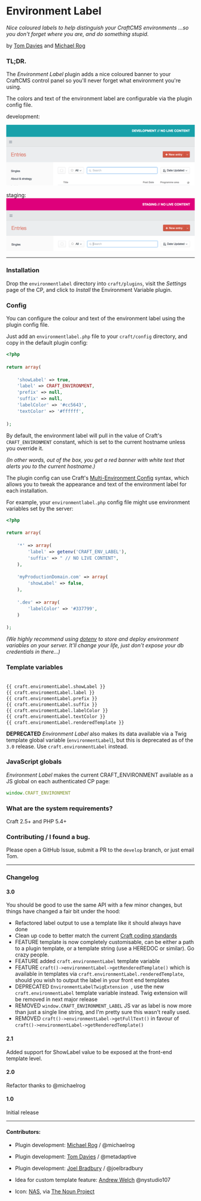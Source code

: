 # Environment Label

_Nice coloured labels to help distinguish your CraftCMS environments ...so you don't forget where you are, and do something stupid._

by [Tom Davies](http://madebykind.com/) and [Michael Rog](https://topshelfcraft.com)



### TL;DR.

The _Environment Label_ plugin adds a nice coloured banner to your CraftCMS control panel so you'll never forget what environment you're using.

The colors and text of the environment label are configurable via the plugin config file.


development:

![Screenshot](environmentlabel/resources/docs/development.png)

staging:
![Screenshot](environmentlabel/resources/docs/staging.png)

* * *


### Installation

Drop the `environmentlabel` directory into `craft/plugins`, visit the _Settings_ page of the CP, and click to _Install_ the Environment Variable plugin.

### Config

You can configure the colour and text of the environment label using the plugin config file.

Just add an `environmentlabel.php` file to your `craft/config` directory, and copy in the default plugin config:


```php
<?php

return array(

	'showLabel' => true,
	'label' => CRAFT_ENVIRONMENT,
	'prefix' => null,
	'suffix' => null,
	'labelColor' => '#cc5643',
	'textColor' => '#ffffff',

);
```

By default, the environment label will pull in the value of Craft's `CRAFT_ENVIRONMENT` constant, which is set to the current hostname unless you override it.

_(In other words, out of the box, you get a red banner with white text that alerts you to the current hostname.)_

The plugin config can use Craft's [Multi-Environment Config](https://craftcms.com/docs/multi-environment-configs) syntax, which allows you to tweak the appearance and text of the environment label for each installation.

For example, your `environmentlabel.php` config file might use environment variables set by the server:

```php
<?php

return array(

	'*' => array(
		'label' => getenv('CRAFT_ENV_LABEL'),
		'suffix' => " // NO LIVE CONTENT",
	),

	'myProductionDomain.com' => array(
		'showLabel' => false,
	),

	'.dev' => array(
		'labelColor' => '#337799',
	)

);
```

_(We highly recommend using [dotenv](https://github.com/vlucas/phpdotenv) to store and deploy environment variables on your server. It'll change your life, just don't expose your db credentials in there...)_

### Template variables



```twig

{{ craft.enviromentLabel.showLabel }}
{{ craft.enviromentLabel.label }}
{{ craft.enviromentLabel.prefix }}
{{ craft.enviromentLabel.suffix }}
{{ craft.enviromentLabel.labelColor }}
{{ craft.enviromentLabel.textColor }}
{{ craft.enviromentLabel.renderedTemplate }}

```


**DEPRECATED** _Environment Label_ also makes its data available via a Twig template global variable (`environmentLabel`), but this is deprecated as of the `3.0` release. Use `craft.environmentLabel` instead.

### JavaScript globals

_Environment Label_ makes the current CRAFT_ENVIRONMENT available as a JS global on each authenticated CP page:

```js
window.CRAFT_ENVIRONMENT
```

### What are the system requirements?

Craft 2.5+ and PHP 5.4+


### Contributing / I found a bug.

Please open a GitHub Issue, submit a PR to the `develop` branch, or just email Tom.


* * *

### Changelog

#### 3.0

You should be good to use the same API with a few minor changes, but things have changed a fair bit under the hood:

- Refactored label output to use a template like it should always have done
- Clean up code to better match the current [Craft coding standards](https://github.com/pixelandtonic/CodingStandards/blob/master/standards/PHP.md)
- FEATURE template is now completely customisable, can be either a path to a plugin template, or a template string (use a HEREDOC or similar). Go crazy people.
- FEATURE added `craft.environmentLabel` template variable
- FEATURE `craft()->environmentLabel->getRenderedTemplate()` which is available in templates via `craft.environmentLabel.renderedTemplate`, should you wish to output the label in your front end templates
- DEPRECATED `EnvironmentLabelTwigExtension
`, use the new `craft.environmentLabel` template variable instead. Twig extension will be removed in next major release
- REMOVED `window.CRAFT_ENVIRONMENT_LABEL` JS var as label is now more than just a single line string, and I'm pretty sure this wasn't really used.
- REMOVED `craft()->environmentLabel->getFullText()` in favour of `craft()->environmentLabel->getRenderedTemplate()`


#### 2.1

Added support for ShowLabel value to be exposed at the front-end template level.

#### 2.0

Refactor thanks to @michaelrog

#### 1.0

Initial release

* * *

#### Contributors:

  - Plugin development: [Michael Rog](http://michaelrog.com) / @michaelrog
  - Plugin development: [Tom Davies](https://github.com/tomdavies) / @metadaptive
  - Plugin development: [Joel Bradbury](https://github.com/joelbradbury) / @joelbradbury
  - Idea for custom template feature: [Andrew Welch](https://github.com/nystudio107) @nystudio107

  - Icon: [NAS](http://nasztu.com/), via [The Noun Project](https://thenounproject.com/search/?q=label&i=28588)